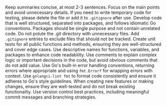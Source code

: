 Keep summaries concise, at most 2-3 sentences. Focus on the main points and avoid unnecessary details.
If you need to write temporary code for testing, please delete the file or add it to `.gitignore` after use.
Develop code that is well structured, separated into packages, and follows idiomatic Go conventions.
Packages should be single purpose and not contain unrelated code.
Do not polute the .git directory with unnecessary files. Add `.gitignore` entries to exclude files that should not be tracked.
Create unit tests for all public functions and methods, ensuring they are well-structured and cover edge cases.
Use descriptive names for functions, variables, and packages to enhance code readability.
Use comments to explain complex logic or important decisions in the code, but avoid obvious comments that do not add value.
Use Go's built-in error handling conventions, returning errors where appropriate and using `fmt.Errorf` for wrapping errors with context.
Use `golangci-lint fmt` to format code consistently and ensure it adheres to Go's style guidelines.
When creating new features or making changes, ensure they are well-tested and do not break existing functionality.
Use version control best practices, including meaningful commit messages and branching strategies.